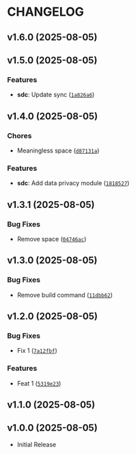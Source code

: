 # CHANGELOG

<!-- version list -->

## v1.6.0 (2025-08-05)


## v1.5.0 (2025-08-05)

### Features

- **sdc**: Update sync
  ([`1a826a6`](https://github.com/JamesAFarrell/my-python-package-2/commit/1a826a6f5baeaea7211e09e9431915ad1c6564fe))


## v1.4.0 (2025-08-05)

### Chores

- Meaningless space
  ([`d87131a`](https://github.com/JamesAFarrell/my-python-package-2/commit/d87131ab0a930bd4bd95eedb9ced2229c6344b5c))

### Features

- **sdc**: Add data privacy module
  ([`1818527`](https://github.com/JamesAFarrell/my-python-package-2/commit/18185270ddd13201faca831f26985af41baeeb9a))


## v1.3.1 (2025-08-05)

### Bug Fixes

- Remove space
  ([`04746ac`](https://github.com/JamesAFarrell/my-python-package-2/commit/04746acb25a224d748223673a0fb9723ff02045a))


## v1.3.0 (2025-08-05)

### Bug Fixes

- Remove build command
  ([`11dbb62`](https://github.com/JamesAFarrell/my-python-package-2/commit/11dbb627af6cafd4b8c824963bf218e6a3f57a60))


## v1.2.0 (2025-08-05)

### Bug Fixes

- Fix 1
  ([`7a12fbf`](https://github.com/JamesAFarrell/my-python-package-2/commit/7a12fbf15d92ebef73ef754bc1df7f9e0e133c52))

### Features

- Feat 1
  ([`5319e23`](https://github.com/JamesAFarrell/my-python-package-2/commit/5319e2387b00df4517f05e9135beb8182c3bd306))


## v1.1.0 (2025-08-05)


## v1.0.0 (2025-08-05)

- Initial Release

